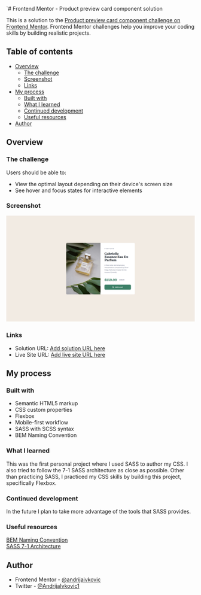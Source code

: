 `# Frontend Mentor - Product preview card component solution

This is a solution to the [Product preview card component challenge on Frontend Mentor](https://www.frontendmentor.io/challenges/product-preview-card-component-GO7UmttRfa). Frontend Mentor challenges help you improve your coding skills by building realistic projects.

## Table of contents

- [Overview](#overview)
  - [The challenge](#the-challenge)
  - [Screenshot](#screenshot)
  - [Links](#links)
- [My process](#my-process)
  - [Built with](#built-with)
  - [What I learned](#what-i-learned)
  - [Continued development](#continued-development)
  - [Useful resources](#useful-resources)
- [Author](#author)

## Overview

### The challenge

Users should be able to:

- View the optimal layout depending on their device's screen size
- See hover and focus states for interactive elements

### Screenshot

![](./screenshot.png)

### Links

- Solution URL: [Add solution URL here](https://your-solution-url.com)
- Live Site URL: [Add live site URL here](https://your-live-site-url.com)

## My process

### Built with

- Semantic HTML5 markup
- CSS custom properties
- Flexbox
- Mobile-first workflow
- SASS with SCSS syntax
- BEM Naming Convention

### What I learned

This was the first personal project where I used SASS to author my CSS. I also tried to follow the 7-1 SASS architecture as close as possible.
Other than practicing SASS, I practiced my CSS skills by building this project, specifically Flexbox.

### Continued development

In the future I plan to take more advantage of the tools that SASS provides.

### Useful resources

[BEM Naming Convention](http://getbem.com/naming/) <br>
[SASS 7-1 Architecture](https://www.learnhowtoprogram.com/user-interfaces/building-layouts-preprocessors/7-1-sass-architecture)

## Author

- Frontend Mentor - [@andrijaivkovic](https://www.frontendmentor.io/profile/andrijaivkovic)
- Twitter - [@AndrijaIvkovic1](https://www.twitter.com/AndrijaIvkovic1)
